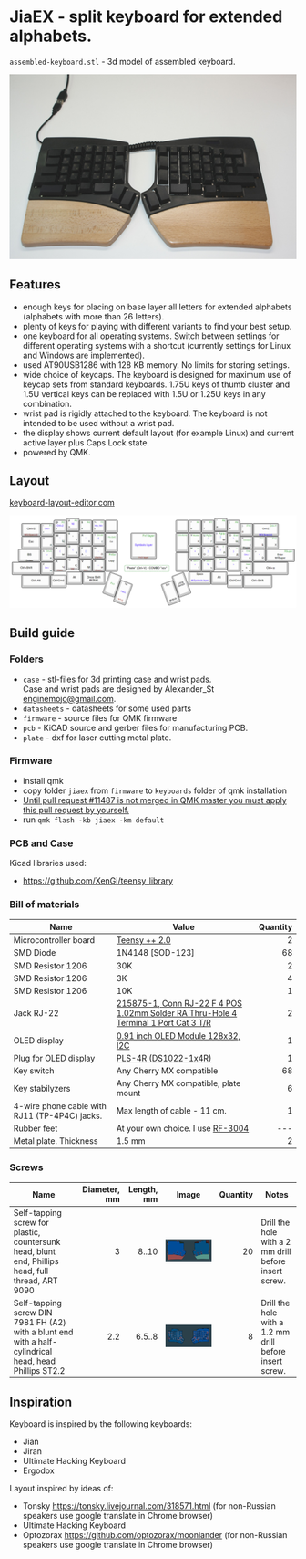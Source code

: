 #  JiaEX - split keyboard for extended alphabets.

`assembled-keyboard.stl` - 3d model of assembled keyboard.



![](img/keyboard.jpg)



## Features

- enough keys for placing on base layer all letters for extended alphabets (alphabets with more than 26 letters).
- plenty of keys for playing with different variants to find your best setup.
- one keyboard for all operating systems. Switch between settings for different operating systems with a shortcut (currently settings for Linux and Windows are implemented).
- used AT90USB1286 with 128 KB memory. No limits for storing settings.
- wide choice of keycaps. The keyboard is designed for maximum use of keycap sets from standard keyboards. 1.75U keys of thumb cluster and 1.5U vertical keys can be replaced with 1.5U or 1.25U keys in any combination.
- wrist pad is rigidly attached to the keyboard. The keyboard is not intended to be used without a wrist pad.
- the display shows current default layout (for example Linux) and current active layer plus Caps Lock state.
- powered by QMK.

## Layout

[keyboard-layout-editor.com](http://www.keyboard-layout-editor.com/#/gists/80bbde035c246cb868fec8fd4ef6ad40)

![](img/kbd_layout.png)



## Build guide

### Folders

- `case` - stl-files for 3d printing case and wrist pads. <br/>Case and wrist pads are designed by Alexander_St enginemojo@gmail.com.
- `datasheets` - datasheets for some used parts
- `firmware` - source files for QMK firmware
- `pcb` - KiCAD source and gerber files for manufacturing PCB.
- `plate` - dxf for laser cutting metal plate.

### Firmware

- install qmk 
- copy folder `jiaex` from `firmware` to `keyboards` folder of qmk installation
- <u>Until pull request [#11487](https://github.com/qmk/qmk_firmware/pull/11487) is not merged in QMK master you must apply this pull request by yourself.</u>
- run `qmk flash -kb jiaex -km default` 

### PCB and Case

Kicad libraries used:

- https://github.com/XenGi/teensy_library

### Bill of materials

| Name                                          | Value                                                                                                            | Quantity |
| --------------------------------------------- | ---------------------------------------------------------------------------------------------------------------- | -------: |
| Microcontroller board                         | [Teensy ++ 2.0](https://www.pjrc.com/store/teensypp.html)                                                        |        2 |
| SMD Diode                                     | 1N4148 [SOD-123]                                                                                                 |       68 |
| SMD Resistor 1206                             | 30K                                                                                                              |        2 |
| SMD Resistor 1206                             | 3K                                                                                                               |        4 |
| SMD Resistor 1206                             | 10K                                                                                                              |        1 |
| Jack RJ-22                                    | [215875-1, Conn RJ-22 F 4 POS 1.02mm Solder RA Thru-Hole 4 Terminal 1 Port Cat 3 T/R](datasheets/Jack_RJ-22.pdf) |        2 |
| OLED display                                  | [0.91 inch OLED Module 128x32, I2C](datasheets/OLED_Module_User_Manual_EN.pdf)                                   |        1 |
| Plug for OLED display                         | [PLS-4R (DS1022-1x4R)](datasheets/DS1022.pdf)                                                                    |        1 |
| Key switch                                    | Any Cherry MX compatible                                                                                         |       68 |
| Key stabilyzers                               | Any Cherry MX compatible, plate mount                                                                            |        6 |
| 4-wire phone cable with RJ11 (TP-4P4C) jacks. | Max length of cable - 11 cm.                                                                                     |        1 |
| Rubber feet                                   | At your own choice. I use [RF-3004](datasheets/DOC004505728.pdf)                                                 |      --- |
| Metal plate. Thickness                        | 1.5 mm                                                                                                           |        2 |



### Screws

| Name                                                                                                   | Diameter, mm | Length, mm | Image               | Quantity | Notes                                                   |
| ------------------------------------------------------------------------------------------------------ | -----------: | ---------: | ------------------- | -------: | ------------------------------------------------------- |
| Self-tapping screw for plastic, countersunk head, blunt end, Phillips head, full thread, ART 9090      |            3 |      8..10 | ![](img/image2.png) |       20 | Drill the hole with a 2 mm drill before insert screw.   |
| Self-tapping screw DIN 7981 FH (A2) with a blunt end with a half-cylindrical head, head Phillips ST2.2 |          2.2 |     6.5..8 | ![](img/image4.png) |        8 | Drill the hole with a 1.2 mm drill before insert screw. |



## Inspiration

Keyboard is inspired by the following keyboards:

- Jian
- Jiran
- Ultimate Hacking Keyboard
- Ergodox

Layout inspired by ideas of:

- Tonsky https://tonsky.livejournal.com/318571.html (for non-Russian speakers use google translate  in Chrome browser)
- Ultimate Hacking Keyboard
- Optozorax https://github.com/optozorax/moonlander (for non-Russian speakers use google translate in Chrome browser)



 

